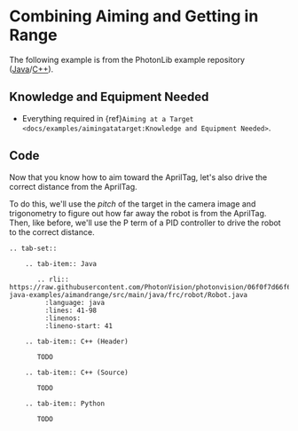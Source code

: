 # Combining Aiming and Getting in Range

The following example is from the PhotonLib example repository ([Java](https://github.com/PhotonVision/photonvision/tree/master/photonlib-java-examples/aimandrange)/[C++](https://github.com/PhotonVision/photonvision/tree/master/photonlib-cpp-examples/aimandrange)).

## Knowledge and Equipment Needed

- Everything required in {ref}`Aiming at a Target <docs/examples/aimingatatarget:Knowledge and Equipment Needed>`.

## Code

Now that you know how to aim toward the AprilTag, let's also drive the correct distance from the AprilTag.

To do this, we'll use the *pitch* of the target in the camera image and trigonometry to figure out how far away the robot is from the AprilTag. Then, like before, we'll use the P term of a PID controller to drive the robot to the correct distance.

```{eval-rst}
.. tab-set::

    .. tab-item:: Java

       .. rli:: https://raw.githubusercontent.com/PhotonVision/photonvision/06f0f7d66f68f43e7e461bce672b07e9d2954cda/photonlib-java-examples/aimandrange/src/main/java/frc/robot/Robot.java
         :language: java
         :lines: 41-98
         :linenos:
         :lineno-start: 41

    .. tab-item:: C++ (Header)

       TODO

    .. tab-item:: C++ (Source)

       TODO

    .. tab-item:: Python

       TODO

```
